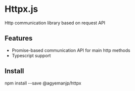 # Httpx.js
Http communication library based on request API

## Features
- Promise-based communication API for main http methods
- Typescript support

## Install
npm install --save @agyemanjp/httpx

